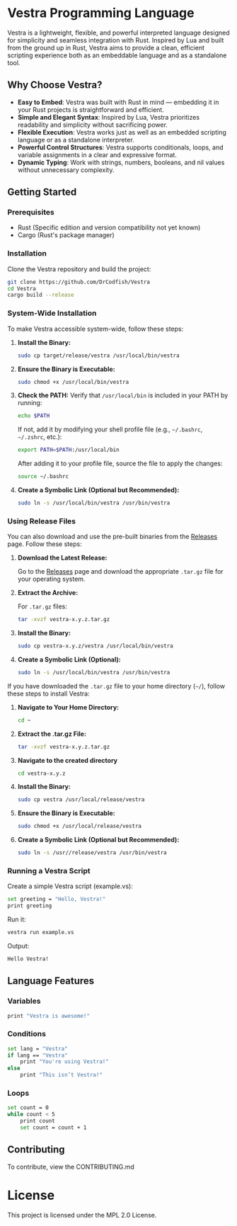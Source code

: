 # **Vestra Programming Language**

Vestra is a lightweight, flexible, and powerful interpreted language designed for simplicity and seamless integration with Rust. Inspired by Lua and built from the ground up in Rust, Vestra aims to provide a clean, efficient scripting experience both as an embeddable language and as a standalone tool.

## **Why Choose Vestra?**

- **Easy to Embed**: Vestra was built with Rust in mind — embedding it in your Rust projects is straightforward and efficient.
- **Simple and Elegant Syntax**: Inspired by Lua, Vestra prioritizes readability and simplicity without sacrificing power.
- **Flexible Execution**: Vestra works just as well as an embedded scripting language or as a standalone interpreter.
- **Powerful Control Structures**: Vestra supports conditionals, loops, and variable assignments in a clear and expressive format.
- **Dynamic Typing**: Work with strings, numbers, booleans, and nil values without unnecessary complexity.

## **Getting Started**

### Prerequisites

- Rust (Specific edition and version compatibility not yet known)
- Cargo (Rust's package manager)

### Installation

Clone the Vestra repository and build the project:

```bash
git clone https://github.com/DrCodfish/Vestra
cd Vestra
cargo build --release
```

### System-Wide Installation

To make Vestra accessible system-wide, follow these steps:

1. **Install the Binary:**
   ```bash
   sudo cp target/release/vestra /usr/local/bin/vestra
   ```

2. **Ensure the Binary is Executable:**
   ```bash
   sudo chmod +x /usr/local/bin/vestra
   ```

3. **Check the PATH:**
   Verify that `/usr/local/bin` is included in your PATH by running:
   ```bash
   echo $PATH
   ```
   If not, add it by modifying your shell profile file (e.g., `~/.bashrc`, `~/.zshrc`, etc.):
   ```bash
   export PATH=$PATH:/usr/local/bin
   ```
   After adding it to your profile file, source the file to apply the changes:
   ```bash
   source ~/.bashrc
   ```

4. **Create a Symbolic Link (Optional but Recommended):**
   ```bash
   sudo ln -s /usr/local/bin/vestra /usr/bin/vestra
   ```

### Using Release Files

You can also download and use the pre-built binaries from the [Releases](https://github.com/DrCodfish/Vestra/releases) page. Follow these steps:

1. **Download the Latest Release:**

   Go to the [Releases](https://github.com/DrCodfish/Vestra/releases) page and download the appropriate `.tar.gz` file for your operating system.

2. **Extract the Archive:**

   For `.tar.gz` files:
   ```bash
   tar -xvzf vestra-x.y.z.tar.gz
   ```

3. **Install the Binary:**

   ```bash
   sudo cp vestra-x.y.z/vestra /usr/local/bin/vestra
   ```

4. **Create a Symbolic Link (Optional):**

   ```bash
   sudo ln -s /usr/local/bin/vestra /usr/bin/vestra
   ```


If you have downloaded the `.tar.gz` file to your home directory (`~/`), follow these steps to install Vestra:

1. **Navigate to Your Home Directory:**

   ```bash
   cd ~
   ```

2. **Extract the .tar.gz File:**

   ```bash
   tar -xvzf vestra-x.y.z.tar.gz
   ```

3. **Navigate to the created directory**

   ```bash
   cd vestra-x.y.z
   ```

4. **Install the Binary:**

   ```bash
   sudo cp vestra /usr/local/release/vestra
   ```

5. **Ensure the Binary is Executable:**

   ```bash
   sudo chmod +x /usr/local/release/vestra
   ```

6. **Create a Symbolic Link (Optional but Recommended):**

   ```bash
   sudo ln -s /usr//release/vestra /usr/bin/vestra
   ```

### Running a Vestra Script

Create a simple Vestra script (example.vs):

```bash
set greeting = "Hello, Vestra!"
print greeting
```

Run it:

```bash
vestra run example.vs
```

Output:

```bash
Hello Vestra!
```

## **Language Features**

### Variables

```bash
print "Vestra is awesome!"
```

### Conditions

```bash
set lang = "Vestra"
if lang == "Vestra"
    print "You're using Vestra!"
else
    print "This isn’t Vestra!"
```

### Loops

```bash
set count = 0
while count < 5
    print count
    set count = count + 1
```

## **Contributing**

To contribute, view the CONTRIBUTING.md

# **License**

This project is licensed under the MPL 2.0 License.
